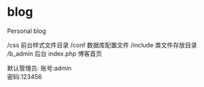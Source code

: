 # blog
Personal blog

/css			前台样式文件目录
/conf			数据库配置文件
/include		类文件存放目录
/b_admin		后台
index.php 		博客首页

默认管理员:
账号:admin	 
密码:123456
